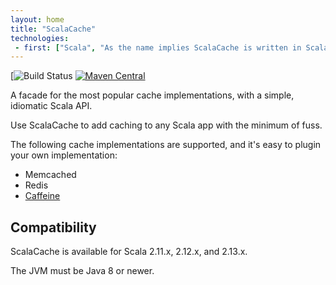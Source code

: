 ```yaml
---
layout: home
title: "ScalaCache"
technologies:
 - first: ["Scala", "As the name implies ScalaCache is written in Scala."]
---
```


[![Build Status](https://github.com/cb372/scalacache/workflows/ci/badge.svg) [![Maven Central](https://img.shields.io/maven-central/v/com.github.cb372/scalacache-core_2.12.svg)](http://search.maven.org/#search%7Cga%7C1%7Cscalacache)

A facade for the most popular cache implementations, with a simple, idiomatic Scala API.

Use ScalaCache to add caching to any Scala app with the minimum of fuss.

The following cache implementations are supported, and it's easy to plugin your own implementation:
* Memcached
* Redis
* [Caffeine](https://github.com/ben-manes/caffeine)

## Compatibility

ScalaCache is available for Scala 2.11.x, 2.12.x, and 2.13.x.

The JVM must be Java 8 or newer.
